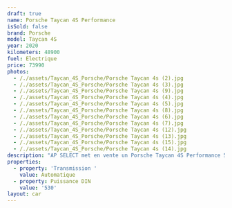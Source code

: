 ```yaml
---
draft: true
name: Porsche Taycan 4S Performance
isSold: false
brand: Porsche
model: Taycan 4S
year: 2020
kilometers: 48900
fuel: Electrique
price: 73990
photos:
  - /./assets/Taycan_4S_Porsche/Porsche Taycan 4s (2).jpg
  - /./assets/Taycan_4S_Porsche/Porsche Taycan 4s (3).jpg
  - /./assets/Taycan_4S_Porsche/Porsche Taycan 4s (9).jpg
  - /./assets/Taycan_4S_Porsche/Porsche Taycan 4s (4).jpg
  - /./assets/Taycan_4S_Porsche/Porsche Taycan 4s (5).jpg
  - /./assets/Taycan_4S_Porsche/Porsche Taycan 4s (8).jpg
  - /./assets/Taycan_4S_Porsche/Porsche Taycan 4s (6).jpg
  - /./assets/Taycan_4S_Porsche/Porsche Taycan 4s (7).jpg
  - /./assets/Taycan_4S_Porsche/Porsche Taycan 4s (12).jpg
  - /./assets/Taycan_4S_Porsche/Porsche Taycan 4s (13).jpg
  - /./assets/Taycan_4S_Porsche/Porsche Taycan 4s (15).jpg
  - /./assets/Taycan_4S_Porsche/Porsche Taycan 4s (14).jpg
description: "AP SELECT met en vente un Porsche Taycan 4S Performance 530ch BVA2 5 places.\n\nModèle du 10/2020 avec 48900km.\n\nCouleur blanc carrara métallic, intérieur cuir noir avec surpiqûres noires et pack intérieur carbon.\n\nOrigine France \U0001F1EB\U0001F1F7\n\nVendu avec une garantie 12 mois et batteries 48 mois Porsche Approved\n\nLe véhicule est en parfait état avec carnet complet et historique suivi Porsche.\n\nL’entretien 2024 a été fait pour la vente\n\nÉquipements et options :\n- Boîte automatique 2 rapports\n- Options 5 places assises\n- Toit panoramique\n- Porsche électric Sport Sound\n- Pack chrono\n- Suspensions pneumatique\n- Pack intérieur carbon\n- Phares avant PDLS + avec logo Porsche\n- Freinage sport étriers rouge\n- Roues arrières directrices\n- Phares PDLS +\n- Sièges confort électriques 14 positions\n- Jantes Taycan exclusif design 21’’\n- Keyless ouverture et démarrage sans clés\n- Système audio BOSE\n- Sièges chauffants à mémoire\n- Volant Sport multifonctions\n- Régulateur de vitesse\n- Caméra de recul 360 surround view\n- Seuils de porte carbon illuminés\n- Écussons Porsche Exclusive Manufactur sur les appuis tête avant et arrière\n- Volant Chauffant\n- Pompe à chaleur\n- Pack éclairage ambiance\n\nDisponible et visible sur RDV pour acheteur sérieux.\n\nPossibilité d'une garantie 3, 6 ou 12 mois en supplément.\n\nRéalisation des démarches d'immatriculation.\n\nAP SELECT c'est des solutions de courtage et conciergerie sur mesure pour profiter librement de sa passion et de son patrimoine.\n\nPrenez le volant, AP SELECT s'occupe du reste."
properties:
  - property: 'Transmission '
    value: Automatique
  - property: Puissance DIN
    value: '530'
layout: car
---
```


